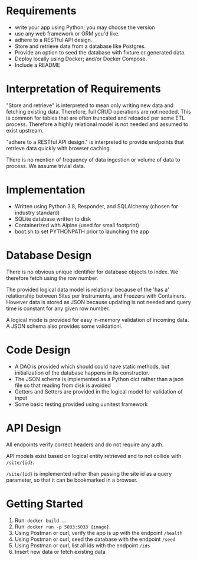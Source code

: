 # Requirements

- write your app using Python; you may choose the version
- use any web framework or ORM you'd like.
- adhere to a RESTful API design.
- Store and retrieve data from a database like Postgres.
- Provide an option to seed the database with fixture or generated data.
- Deploy locally using Docker; and/or Docker Compose.
- Include a README

# Interpretation of Requirements

<p>
"Store and retrieve" is interpreted to mean only writing new data and fetching existing data.
Therefore, full CRUD operations are not needed. This is common for tables that are often truncated and reloaded 
per some ETL process. Therefore a highly relational model is not needed and assumed to exist upstream.
</p>
<p>
"adhere to a RESTful API design." is interpreted to provide endpoints that retrieve data quickly with browser caching.
</p>
<p>
There is no mention of frequency of data ingestion or volume of data to process. We assume trivial data.
</p>

# Implementation

- Written using Python 3.8, Responder, and SQLAlchemy (chosen for industry standard)
- SQLite database written to disk
- Containerized with Alpine (used for small footprint)
- boot.sh to set PYTHONPATH prior to launching the app

# Database Design

<p>
There is no obvious unique identifier for database objects to index. We therefore fetch using the row number.
</p>
<p>
The provided logical data model is relational because of the 'has a' relationship between Sites per Instruments, and Freezers with Containers.
However data is stored as JSON because updating is not needed and query time is constant for any given row number.
</p>
<p>
A logical mode is provided for easy in-memory validation of incoming data. A JSON schema also provides some validationl.
</p>

# Code Design
- A DAO is provided which should could have static methods, but initialization of the database happens in its constructor.
- The JSON schema is implemented as a Python dict rather than a json file so that reading from disk is avoided
- Getters and Setters are provided in the logical model for validation of input
- Some basic testing provided using uunitest framework

# API Design

<p>
All endpoints verify correct headers and do not require any auth.
</p>
<p>
API models exist based on logical entity retrieved and to not collide with <code>/site/{id}</code>.
</p>
<p>
<code>/site/{id}</code> is implemented rather than passing the site id as a query parameter, so that it can be bookmarked in a browser.
</p>

# Getting Started

1. Run: <code>docker build .</code>.
2. Run: <code>docker run -p 5033:5033 {image}</code>.
3. Using Postman or curl, verify the app is up with the endpoint <code>/health</code>
3. Using Postman or curl, seed the database with the endpoint <code>/seed</code>
3. Using Postman or curl, list all ids with the endpoint <code>/ids</code>
4. Insert new data or fetch existing data

